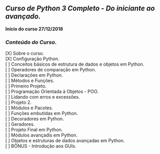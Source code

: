 <b><i><h2>Curso de Python 3 Completo - Do iniciante ao avançado.</b></i></h2> 

<b> Início do curso 27/12/2018 </b>

<h3><i>Conteúdo do Curso.</i></h3>

[X] Sobre o curso.  
[X] Configuração Python.  
[ ] Conceitos básicos de estrutura de dados e objetos em Python.  
[ ] Operadores de comparação em Python.  
[ ] Declarações em Python.  
[ ] Métodos e Funções.  
[ ] Primeiro Projeto.  
[ ] Programação Orientada à Objetos - POO.  
[ ] Lidando com erros e excessões.  
[ ] Projeto 2.  
[ ] Módulos e Pacotes.  
[ ] Funções embutidas em Python.  
[ ] Decoradores em Python.  
[ ] Geradores.  
[ ] Projeto Final em Python.  
[ ] Módulos avançadis em Python.  
[ ] Objetos e estruturas de dados avançadas em Python.  
[ ] BÔNUS - Introdução aos GUIs.  

